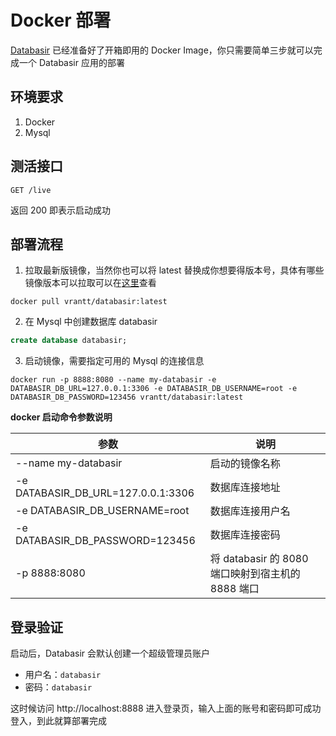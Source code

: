 # Docker 部署

[Databasir](https://github.com/vran-dev/databasir) 已经准备好了开箱即用的 Docker Image，你只需要简单三步就可以完成一个 Databasir 应用的部署

## 环境要求

1. Docker
2. Mysql

## 测活接口

```shell
GET /live
```
返回 200 即表示启动成功

## 部署流程

1.  拉取最新版镜像，当然你也可以将 latest 替换成你想要得版本号，具体有哪些镜像版本可以拉取可以在[这里](https://registry.hub.docker.com/r/vrantt/databasir)查看

```shell
docker pull vrantt/databasir:latest
```

2. 在 Mysql 中创建数据库 databasir

```sql
create database databasir;
```

3. 启动镜像，需要指定可用的 Mysql 的连接信息

```shell
docker run -p 8888:8080 --name my-databasir -e DATABASIR_DB_URL=127.0.0.1:3306 -e DATABASIR_DB_USERNAME=root -e DATABASIR_DB_PASSWORD=123456 vrantt/databasir:latest
```



**docker 启动命令参数说明**

| 参数                               | 说明                                              |
| ---------------------------------- | ------------------------------------------------- |
| --name my-databasir                | 启动的镜像名称                                    |
| -e DATABASIR_DB_URL=127.0.0.1:3306 | 数据库连接地址                                    |
| -e DATABASIR_DB_USERNAME=root      | 数据库连接用户名                                  |
| -e DATABASIR_DB_PASSWORD=123456    | 数据库连接密码                                    |
| -p 8888:8080                       | 将 databasir 的 8080 端口映射到宿主机的 8888 端口 |

## 登录验证

启动后，Databasir 会默认创建一个超级管理员账户

- 用户名：`databasir`
- 密码：`databasir`

这时候访问 http://localhost:8888 进入登录页，输入上面的账号和密码即可成功登入，到此就算部署完成

